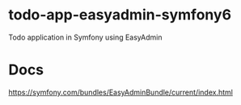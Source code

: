 # todo-app-easyadmin-symfony6
Todo application in Symfony using EasyAdmin

# Docs

https://symfony.com/bundles/EasyAdminBundle/current/index.html
